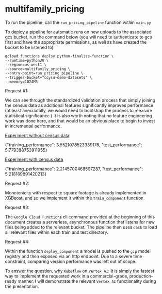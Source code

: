 # multifamily_pricing

To run the pipeline, call the `run_pricing_pipeline` function within `main.py`

To deploy a pipeline for automatic runs on new uploads to the associated gcs bucket, run the command below (you will need to authenticate to gcp first and have the appropriate permissions, as well as have created the bucket to be listened to)

```console
gcloud functions deploy python-finalize-function \
--runtime=python38 \
--region=us-west1 \
--source=multifamily_pricing \
--entry-point=run_pricing_pipeline \
--trigger-bucket="coysu-demo-datasets" \
--memory=1024MB
``` 

Request #1:

We can see through the standardized validation process that simply joining the census data as additional features significantly improves performance (at least anecdotally, we would need to bootstrap the process to measure statistical significance.) It is also worth noting that no feature engineering work was done here, and that would be an obvious place to begin to invest in incremental performance.

[Experiment without census data](https://console.cloud.google.com/vertex-ai/locations/us-central1/pipelines/runs/demo-pipeline-20220913171148?project=demos-362417)

{"training_performance": 3.5521078523339176, "test_performance": 5.779388753911955}

[Experiment with census data](https://console.cloud.google.com/vertex-ai/locations/us-central1/pipelines/runs/demo-pipeline-20220914122822?project=demos-362417)

{"training_performance": 2.2145700468597287, "test_performance": 5.218189891420213}

Request #2:

Monotonicity with respect to square footage is already implemented in XGBoost, and so we implement it within the `train_component` function.

Request #3:

The `Google Cloud Functions` cli command provided at the beginning of this document creates a serverless, asynchronous function that listens for new files being added to the relevant bucket. The pipeline then uses `dask` to load all relevant files within each train and test directory.

Request #4:

Within the function `deploy_component` a model is pushed to the `gcp` model registry and then exposed via an http endpoint. Due to a severe time constraint, comparing version performance was left out of scope.

To answer the question, why `Kubeflow` on `Vertex AI`: It is simply the fastest way to implement the requested work in a commercial-grade, production-ready manner. I will demonstrate the relevant `Vertex AI` functionality during the presentation.



